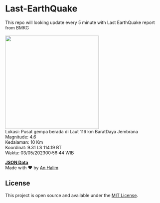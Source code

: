 # Last-EarthQuake
This repo will looking update every 5 minute with Last EarthQuake report from BMKG
<br>
<br>
<img src="https://static.bmkg.go.id/20230503005644.mmi.jpg?77289q191di25rckovuorup" width="300"/>
<br>
Lokasi: Pusat gempa berada di Laut 116 km BaratDaya Jembrana <br>
Magnitude: 4.6 <br>
Kedalaman: 10 Km <br>
Koordinat: 9.31 LS 114.19 BT <br>
Waktu: 03/05/202300:56:44 WIB <br>

<a href="./data/data.json">**JSON Data**</a>
<br>
Made with ❤️ by <a href="https://github.com/an-halim">An Halim</a>
## License

This project is open source and available under the [MIT License](LICENSE).
